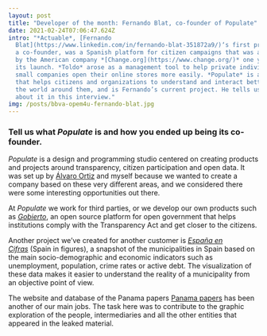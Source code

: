 ```yaml
---
layout: post
title: "Developer of the month: Fernando Blat, co-founder of Populate"
date: 2021-02-24T07:06:47.624Z
intro: "*Actuable*, [Fernando
  Blat](https://www.linkedin.com/in/fernando-blat-351872a9/)‘s first project as
  a co-founder, was a Spanish platform for citizen campaigns that was acquired
  by the American company *[Change.org](https://www.change.org/)* one year after
  its launch. *Toldo* arose as a management tool to help private individuals and
  small companies open their online stores more easily. *Populate* is a platform
  that helps citizens and organizations to understand and interact better with
  the world around them, and is Fernando’s current project. He tells us more
  about it in this interview."
img: /posts/bbva-opem4u-fernando-blat.jpg
---
```

### **Tell us what *Populate* is and how you ended up being its co-founder.**

*Populate* is a design and programming studio centered on creating products and projects around transparency, citizen participation and open data. It was set up by [Álvaro Ortiz](https://twitter.com/furilo) and myself because we wanted to create a company based on these very different areas, and we considered there were some interesting opportunities out there. 

At *Populate* we work for third parties, or we develop our own products such as *[Gobierto](https://gobierto.es/)*, an open source platform for open government that helps institutions comply with the Transparency Act and get closer to the citizens.

Another project we’ve created for another customer is *[España en Cifras](http://espanaencifras.elespanol.com/)* (Spain in figures), a snapshot of the municipalities in Spain based on the main socio-demographic and economic indicators such as unemployment, population, crime rates or active debt. The visualization of these data makes it easier to understand the reality of a municipality from an objective point of view.

The website and database of the Panama papers [Panama papers](https://offshoreleaks.icij.org%29/) has been another of our main jobs. The task here was to contribute to the graphic exploration of the people, intermediaries and all the other entities that appeared in the leaked material.